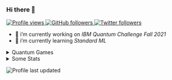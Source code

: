 ### Hi there 👋

<p align="left">
  <a href="https://github.com/HuangJunye/HuangJunye">
    <img src="https://komarev.com/ghpvc/?username=HuangJunye" alt="Profile views" />
  </a>
  <a href="https://github.com/HuangJunye?tab=followers">
    <img alt="GitHub followers" src="https://img.shields.io/github/followers/HuangJunye?color=green&logo=github">
  </a>
  <a href="https://twitter.com/intent/follow?screen_name=HuangJunye">
    <img alt="Twitter followers" src="https://img.shields.io/twitter/follow/HuangJunye?style=social">
  </a>
</p>

- 🔭 i’m currently working on *IBM Quantum Challenge Fall 2021*
- 🌱 i’m currently learning *Standard ML*
<!-- 
- 👯 i’m looking to collaborate on ...
- 🤔 i’m looking for help with ...
- 💬 ask me about ...
- 📫 how to reach me: ...
- 😄 pronouns: ...
- ⚡ fun fact: ...
-->

<details>
<summary> Quantum Games </summary>
<a href="https://github.com/HuangJunye/Awesome-Quantum-Games">
  <img align="center" src="https://github-readme-stats.vercel.app/api/pin/?username=HuangJunye&repo=Awesome-Quantum-Games&theme=gotham" />
</a>
<a href="https://github.com/HuangJunye/QPong">
  <img align="center" src="https://github-readme-stats.vercel.app/api/pin/?username=HuangJunye&repo=QPong&theme=gotham" />
</a>
<a href="https://github.com/HuangJunye/QPong-Unity">
  <img align="center" src="https://github-readme-stats.vercel.app/api/pin/?username=HuangJunye&repo=QPong-Unity&theme=gotham" />
</a>
<a href="https://github.com/HuangJunye/QPong-PICO-8">
  <img align="center" src="https://github-readme-stats.vercel.app/api/pin/?username=HuangJunye&repo=QPong-PICO-8&theme=gotham" />
</a>
<a href="https://github.com/HuangJunye/Wolfiverse">
  <img align="center" src="https://github-readme-stats.vercel.app/api/pin/?username=HuangJunye&repo=Wolfiverse&theme=gotham" />
</a>
</details>

<details>
<summary> Some Stats </summary>

![Junye's GitHub stats](https://github-readme-stats.vercel.app/api?username=HuangJunye&show_icons=true&theme=gotham&count_private=true)

[![Top Langs](https://github-readme-stats.vercel.app/api/top-langs/?username=HuangJunye&theme=gotham&layout=compact&exclude_repo=qiskit-terra,qiskit-textbook,huangjunye.github.io,NUS-Qiskit-Workshop)](https://github.com/anuraghazra/github-readme-stats)

[![Junye's wakatime stats](https://github-readme-stats.vercel.app/api/wakatime?username=HuangJunye&theme=gotham&layout=compact)](https://wakatime.com/@HuangJunye)
</details>

![Profile last updated](https://img.shields.io/github/last-commit/HuangJunye/HuangJunye/main?label=Last%20updated&style=flat)
